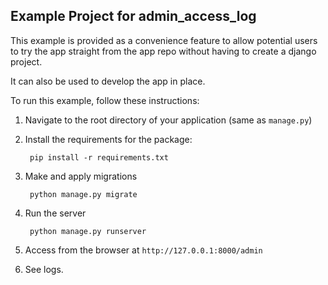 ## Example Project for admin_access_log

This example is provided as a convenience feature to allow potential users to try the app straight from the app repo without having to create a django project.

It can also be used to develop the app in place.

To run this example, follow these instructions:

1. Navigate to the root directory of your application (same as `manage.py`)
2. Install the requirements for the package:

        pip install -r requirements.txt

3. Make and apply migrations

        python manage.py migrate

4. Run the server

        python manage.py runserver

5. Access from the browser at `http://127.0.0.1:8000/admin`


6. See logs.
